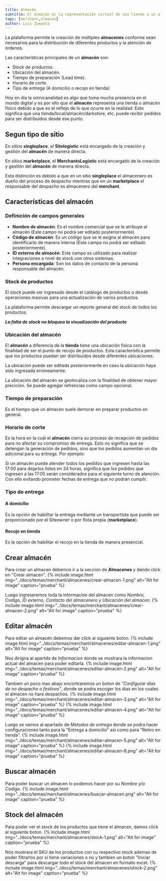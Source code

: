 ```yaml
---
title: Almacén
subtitle: El almacén es la representación virtual de una tienda o un almacén físico.
tags: [merchant,almacen]
author: Luis Zumaeta
---
```


La plataforma permite la creación de múltiples **almacenes** conforme sean necesarios para la distribución de diferentes productos y la atención de órdenes.

Las características principales de un **almacén** son:

- Stock de productos.
- Ubicación del almacén.
- Tiempo de preparación (Lead time).
- Horario de corte.
- Tipo de entrega (A domicilio o recojo en tienda)

Hoy en día la omnicanalidad es algo que toma mucha presencia en el mundo digital y es por ello que el **almacén** representa una tienda o almacén físico debido a que es el reflejo de lo que ocurre en la realidad. Esto significa que una tienda/local/almacén/darkstore, etc, puede recibir pedidos para ser distribuidos desde ese punto.

## Segun tipo de sitio
En sitios **singleplace**, el **Sitelogistic** está encargado de la creación y gestión del **almacén** de manera directa.

En sitios **marketplace**, el **MerchantoLogistic** está encargado de la creación y gestión del **almacén** de manera directa.

Esta distinción es debido a que en un sitio **singleplace** el almacenero es dueño del proceso de despacho mientras que en un **marketplace** el responsable del despacho es almacenero del **merchant**.

## Características del almacén

### Definición de campos generales
- **Nombre de almacén**: Es el nombre comercial que se le atribuye al almacén (Este campo no podrá ser editado posteriormente).
- **Código de almacén**: Es un código que se le asigna al almacén para identificarlo de manera interna (Este campo no podrá ser editado posteriormente).
- **ID externo de almacén**: Este campo es utilizado para realizar integraciones a nivel de stock con otros sistemas.
- **Persona encargada**: Son los datos de contacto de la persona responsable del almacén.

### Stock de productos
El stock puede ser ingresado desde el catálogo de productos o desde operaciones masivas para una actualización de varios productos.

La plataforma permite descargar un reporte general del stock de todos los productos.

***La falta de stock no bloquea la visualización del producto***

### Ubicación del almacén
El **almacén** a diferencia de la **tienda** tiene una ubicación física con la finalidad de ser el punto de recojo de productos. Esta característica permite que los productos puedan ser distribuidos desde diferentes ubicaciones.

La ubicación puede ser editada posteriormente en caso la ubicación haya sido ingresada erróneamente.

La ubicación del almacén se geolocaliza con la finalidad de obtener mayor precición. Se puede agregar refrencias como campo opcional.

### Tiempo de preparación
Es el tiempo que un almacén suele demorar en preparar productos en general.

### Horario de corte
Es la hora en la cuál el **almacén** cierra su proceso de recepción de pedidos para no afectar su compromiso de entrega. Esto no significa que se detengan la generación de pedidos, sino que los pedidos aumentan un día adicional para su entrega. Por ejemplo:

Si un almacén puede atender todos los pedidos que ingresen hasta las 17:00 para dejarlos listos en 24 horas, significa que los pedidos que ingresen a las 17:05 serán considerados para el siguiente turno de atención. Con ello evitando prometer fechas de entrega que no podrán cumplir.

### Tipo de entrega

#### A domicilio
Es la opción de habilitar la entrega mediante un transportista que puede ser proporcionado por el Siteowner o por flota propia (**marketplace**).

#### Recojo en tienda
Es la opción de habilitar el recojo en la tienda de manera presencial.


## Crear almacén
Para crear un almacen debemos ir a la seccion de **Almacenes** y dando click en  "Crear almacen".
{% include image.html img="../docs/temas/merchant/almacenes/crear-almacen-1.png" alt="Alt for image" caption="prueba" %}

Luego ingresaremos toda la informacion del almacen como *Nombre, Codigo, ID externo, Contacto del almacenero y Ubicación del almacen*.
{% include image.html img="../docs/temas/merchant/almacenes/crear-almacen-2.png" alt="Alt for image" caption="prueba" %}

## Editar almacén
Para editar un almacén debemos dar click al siguiente boton.
{% include image.html img="../docs/temas/merchant/almacenes/editar-almacen-1.png" alt="Alt for image" caption="prueba" %}

Nos dirigira al apartdo de *Informacion* donde se mostrara la informacion actual del almacen para poder editarla.
{% include image.html img="../docs/temas/merchant/almacenes/editar-almacen-2.png" alt="Alt for image" caption="prueba" %}

Tambien un poco mas abajo encontraremos un boton de *"Configurar dias de no despacho o festivos"*, donde se podra escoger los dias en los cuales el almacen no hara despachos.
{% include image.html img="../docs/temas/merchant/almacenes/editar-almacen-3.png" alt="Alt for image" caption="prueba" %}
{% include image.html img="../docs/temas/merchant/almacenes/editar-almacen-4.png" alt="Alt for image" caption="prueba" %}

Luego se vamos al apartado de *Metodos de entrega* donde se podra hacer configuraciones tanto para la "Entrega a domicilio" asi como para "Retiro en tienda".
{% include image.html img="../docs/temas/merchant/almacenes/editar-almacen-5.png" alt="Alt for image" caption="prueba" %}
{% include image.html img="../docs/temas/merchant/almacenes/editar-almacen-6.png" alt="Alt for image" caption="prueba" %}

## Buscar almacén
Para poder buscar un almacen lo podemos hacer por su *Nombre y/o Codigo*.
{% include image.html img="../docs/temas/merchant/almacenes/buscar-almacen.png" alt="Alt for image" caption="prueba" %}

## Stock del almacén
Para poder ver el stock de los productos que tiene el almacen, damos click al siguiente boton.
{% include image.html img="../docs/temas/merchant/almacenes/stock-1.png" alt="Alt for image" caption="prueba" %}

Nos mostrara el SKU de los productos con su respectivo stock ademas de poder filtrarlos por si tiene variaciones o no y tambien un boton "Iniciar descarga" para descargar todo el stock del almacen en formato excel.
{% include image.html img="../docs/temas/merchant/almacenes/stock-2.png" alt="Alt for image" caption="prueba" %}




